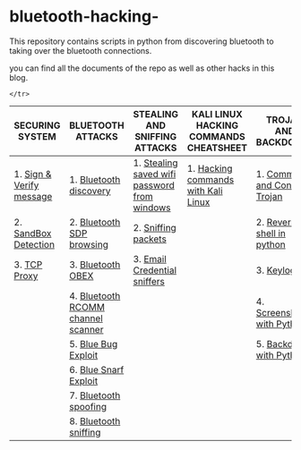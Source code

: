 # bluetooth-hacking-
This repository contains scripts in python from discovering bluetooth to taking over the bluetooth connections.

you can find all the documents of the repo as well as other hacks in this blog.
<table style="margin: 0px auto;">
<thead>
    <tr>
        <th>SECURING SYSTEM</th>
        <th>BLUETOOTH ATTACKS</th>
        <th>STEALING AND SNIFFING ATTACKS</th>
        <th>KALI LINUX HACKING COMMANDS CHEATSHEET</th>
        <th>TROJAN AND BACKDOORS</th>
        <th>DICTIONARY AND BURTEFORCING ATTACKS</th>
        <th>MAN IN THE MIDDLE ATTACKS</th>

    </tr>
</thead>
<tbody>
<tr>
    <td>1. <a href='https://www.codexpace.in/2021/10/signverify.html'>Sign & Verify message</a></td>
    <td>1. <a href="https://www.codexpace.in/2022/07/bluetooth-scanner-with-python.html">Bluetooth discovery</a></td>
    <td>1. <a href="https://www.codexpace.in/2022/06/stealing-wifi-passwords-with-python.html">Stealing saved wifi password from windows</a></td>
    <td>1. <a href="https://www.codexpace.in/2022/02/hacking-with-kali-cheatsheet.html">Hacking commands with Kali Linux </a></td>
    <td>1. <a href='https://www.codexpace.in/2021/11/command-control-trojan-with-python.html'>Command and Control Trojan</a></td>
    <td>1. <a href="https://www.codexpace.in/2022/03/dictionary-attacks.html">Dictionary Attack</a></td>
    <td>1. <a href="https://www.codexpace.in/2022/03/man-in-browser.html">Man in Browser Attack</a></td>


</tr>
<tr>
    <td>2. <a href='https://www.codexpace.in/2022/02/sandbox-detection.html'>SandBox Detection</a></td>
    <td>2. <a href="https://www.codexpace.in/2022/07/sdpservice-discovery-protocol-browser.html">Bluetooth SDP browsing</a></td>
    <td>2. <a href="https://www.codexpace.in/2022/04/sniffer-with-no-filter.html">Sniffing packets</a></td>
    <td></td>
    <td>2. <a href="https://www.codexpace.in/2022/06/revershell-with-python.html">Reverse shell in python</a></td>

</tr>
<tr>
    <td>3. <a href='https://www.codexpace.in/2022/03/tcp-proxy.html'>TCP Proxy</a></td>
    <td>3. <a href="https://www.codexpace.in/2022/07/obex-object-exchange.html">Bluetooth OBEX</a></td>
    <td>3. <a href="https://www.codexpace.in/2022/04/sniffer-for-email-credentials.html">Email Credential sniffers </a></td>
    <td></td>
    <td>3. <a href='https://www.codexpace.in/2021/11/python-keylogger.html'>Keylogger</a></td>

</tr>
<tr>
    <td></td>
    <td>4. <a href="https://www.codexpace.in/2022/07/rcomm-channel-scanner.html">Bluetooth RCOMM channel scanner</a></td>
    <td></td>
    <td></td>
    <td>4. <a href='https://www.codexpace.in/2022/01/screenshot-with-python.html'>Screenshot with Python</a></td>

</tr>
<tr>
    <td></td>
    <td>5. <a href="https://www.codexpace.in/2022/07/blue-bug-exploit.html">Blue Bug Exploit</a></td>
    <td></td>
    <td></td>
    <td>5. <a href='https://www.codexpace.in/2022/06/revershell-with-python.html'>Backdoor with Python</a></td>

</tr>
<tr>
    <td></td>
    <td>6. <a href="https://www.codexpace.in/2022/07/blue-snarf-exploit.html">Blue Snarf Exploit</a></td>
</tr>
<tr>
    <td></td>
    <td>7. <a href="https://www.codexpace.in/2022/07/bluetooth-spoofing.html">Bluetooth spoofing</a></td>
</tr>
    <tr>
    <td></td>
    <td>8. <a href="https://www.codexpace.in/2022/07/bluetooth-sniffing.html">Bluetooth sniffing</a></td>
</tr>
    

</tbody>
</table>
